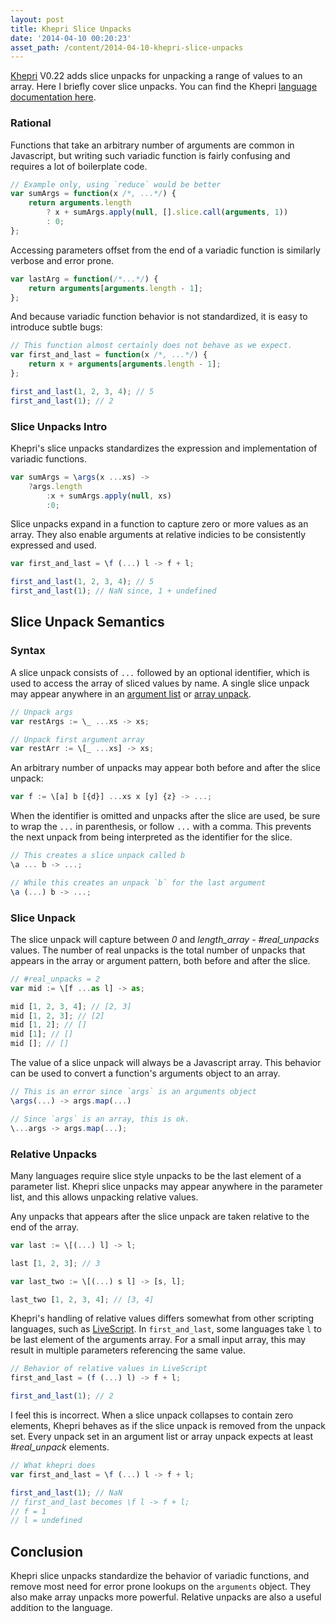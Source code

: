 ```yaml
---
layout: post
title: Khepri Slice Unpacks
date: '2014-04-10 00:20:23'
asset_path: /content/2014-04-10-khepri-slice-unpacks
---
```

[Khepri][khepri] V0.22 adds slice unpacks for unpacking a range of values to an array. Here I briefly cover slice unpacks. You can find the Khepri [language documentation here][documentation].

### Rational
Functions that take an arbitrary number of arguments are common in Javascript, but writing such variadic function is fairly confusing and requires a lot of boilerplate code.

```js
// Example only, using `reduce` would be better
var sumArgs = function(x /*, ...*/) {
    return arguments.length
        ? x + sumArgs.apply(null, [].slice.call(arguments, 1))
        : 0;
}; 
```

Accessing parameters offset from the end of a variadic function is similarly verbose and error prone.

```js
var lastArg = function(/*...*/) {
    return arguments[arguments.length - 1];
};
```

And because variadic function behavior is not standardized, it is easy to introduce subtle bugs:

```js
// This function almost certainly does not behave as we expect.
var first_and_last = function(x /*, ...*/) {
    return x + arguments[arguments.length - 1];
};

first_and_last(1, 2, 3, 4); // 5
first_and_last(1); // 2
```

### Slice Unpacks Intro
Khepri's slice unpacks standardizes the expression and implementation of variadic functions. 

```js
var sumArgs = \args(x ...xs) ->
    ?args.length
        :x + sumArgs.apply(null, xs)
        :0;
```

Slice unpacks expand in a function to capture zero or more values as an array. They also enable arguments at relative indicies to be consistently expressed and used.

```js
var first_and_last = \f (...) l -> f + l;

first_and_last(1, 2, 3, 4); // 5
first_and_last(1); // NaN since, 1 + undefined
```

## Slice Unpack Semantics

### Syntax
A slice unpack consists of `...` followed by an optional identifier, which is used to access the array of sliced values by name. A single slice unpack may appear anywhere in an [argument list][argument-lists] or [array unpack][array-unpacks]. 

```js
// Unpack args
var restArgs := \_ ...xs -> xs;

// Unpack first argument array
var restArr := \[_ ...xs] -> xs;
```

An arbitrary number of unpacks may appear both before and after the slice unpack:

```js
var f := \[a] b [{d}] ...xs x [y] {z} -> ...;
```

When the identifier is omitted and unpacks after the slice are used, be sure to wrap the `...` in parenthesis, or follow `...` with a comma. This prevents the next unpack from being interpreted as the identifier for the slice.

```js
// This creates a slice unpack called b
\a ... b -> ...;

// While this creates an unpack `b` for the last argument 
\a (...) b -> ...;
```

### Slice Unpack
The slice unpack will capture between *0* and *length_array - #real_unpacks* values. The number of real unpacks is the total number of unpacks that appears in the array or argument pattern, both before and after the slice.

```js
// #real_unpacks = 2
var mid := \[f ...as l] -> as;

mid [1, 2, 3, 4]; // [2, 3]
mid [1, 2, 3]; // [2]
mid [1, 2]; // []
mid [1]; // []
mid []; // []
```

The value of a slice unpack will always be a Javascript array. This behavior can be used to convert a function's arguments object to an array.

```js
// This is an error since `args` is an arguments object
\args(...) -> args.map(...)

// Since `args` is an array, this is ok.
\...args -> args.map(...);
```

### Relative Unpacks
Many languages require slice style unpacks to be the last element of a parameter list. Khepri slice unpacks may appear anywhere in the parameter list,  and this allows unpacking relative values.

Any unpacks that appears after the slice unpack are taken relative to the end of the array.

```js
var last := \[(...) l] -> l;

last [1, 2, 3]; // 3

var last_two := \[(...) s l] -> [s, l];

last_two [1, 2, 3, 4]; // [3, 4]
```

Khepri's handling of relative values differs somewhat from other scripting languages, such as [LiveScript][livescript]. In `first_and_last`, some languages take `l` to be last element of the arguments array. For a small input array, this may result in multiple parameters referencing the same value.

```js
// Behavior of relative values in LiveScript
first_and_last = (f (...) l) -> f + l;

first_and_last(1); // 2
```

I feel this is incorrect. When a slice unpack collapses to contain zero elements, Khepri behaves as if the slice unpack is removed from the unpack set. Every unpack set in an argument list or array unpack expects at least *#real_unpack* elements. 

```js
// What khepri does
var first_and_last = \f (...) l -> f + l;

first_and_last(1); // NaN
// first_and_last becomes \f l -> f + l;
// f = 1
// l = undefined
```


## Conclusion
Khepri slice unpacks standardize the behavior of variadic functions, and remove most need for error prone lookups on the `arguments` object. They also make array unpacks more powerful. Relative unpacks are also a useful addition to the language.


[khepri]: https://github.com/mattbierner/khepri
[documentation]: https://github.com/mattbierner/khepri/wiki/unpack-patterns#slice-unpack
[array-unpacks]: https://github.com/mattbierner/khepri/wiki/unpack-patterns#array-pattern
[argument-lists]: https://github.com/mattbierner/khepri/wiki/functions#arguments-pattern

[livescript]: http://livescript.net